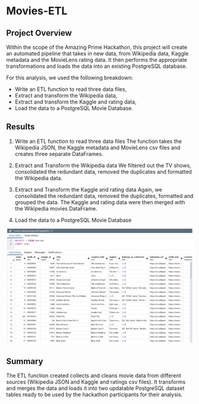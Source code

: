 # Movies-ETL

## Project Overview

Within the scope of the Amazing Prime Hackathon, this project will create an automated pipeline that takes in new data, from Wikipedia data, Kaggle metadata and the MovieLens rating data. It then performs the appropriate transformations and loads the data into an existing PostgreSQL database.

For this analysis, we used the following breakdown:
- Write an ETL function to read three data files,
- Extract and transform the Wikipedia data,
- Extract and transform the Kaggle and rating data,
- Load the data to a PostgreSQL Movie Database.

## Results
1. Write an ETL function to read three data files
The function takes the Wikipedia JSON, the Kaggle metadata and MovieLens csv files and creates three separate DataFrames.

2. Extract and Transform the Wikipedia data
We filtered out the TV shows, consolidated the redundant data, removed the duplicates and formatted the Wikipedia data.

3. Extract and Transform the Kaggle and rating data
Again, we consolidated the redundant data, removed the duplicates, formatted and grouped the data.
The Kaggle and rating data were then merged with the Wikipedia movies DataFrame.

4. Load the data to a PostgreSQL Movie Database

![img](https://github.com/bikachuuuuuu/Movies-ETL/blob/main/Resources/movie_data.PNG?raw=true)

## Summary

The ETL function created collects and cleans movie data from different sources (Wikipedia JSON and Kaggle and ratings csv files). It transforms and merges the data and loads it into two updatable PostgreSQL dataset tables ready to be used by the hackathon participants for their analysis.
